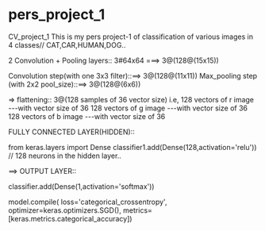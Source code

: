 # pers_project_1
CV_project_1
This is my pers project-1 of classification of various images in 4 classes// CAT,CAR,HUMAN,DOG..



2 Convolution + Pooling layers::
3#64x64 ===> 3@(128@(15x15))

Convolution step(with one 3x3 filter)::==> 3@(128@(11x11))
Max_pooling step (with 2x2 pool_size)::==> 3@(128@(6x6))

=> flattening:: 3@(128 samples of 36 vector size)
i.e,
128 vectors of r image ---with vector size of 36
128 vectors of g image ---with vector size of 36
128 vectors of b image ---with vector size of 36

FULLY CONNECTED LAYER(HIDDEN)::

from keras.layers import Dense
classifier1.add(Dense(128,activation='relu'))  // 128 neurons in the hidden layer..

==>
OUTPUT LAYER::

classifier.add(Dense(1,activation='softmax'))


model.compile( loss='categorical_crossentropy', optimizer=keras.optimizers.SGD(), metrics=[keras.metrics.categorical_accuracy])

